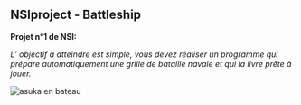 ## NSIproject - Battleship

**Projet n°1 de NSI:**

*L’ objectif à atteindre est simple, vous devez réaliser un programme qui prépare automatiquement une grille de bataille
navale et qui la livre prête à jouer.*

![asuka en bateau](https://giffiles.alphacoders.com/112/112282.gif)
